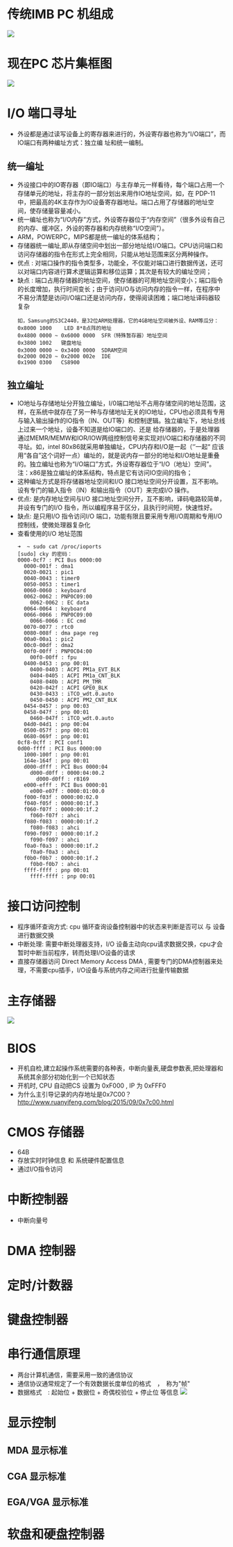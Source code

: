 # 传统IMB PC 机组成
![](img/162551325.jpg)

# 现在PC 芯片集框图
![](img/162643681.jpg)

# I/O 端口寻址
- 外设都是通过读写设备上的寄存器来进行的，外设寄存器也称为“I/O端口”，而IO端口有两种编址方式：独立编 址和统一编制。
## 统一编址
- 外设接口中的IO寄存器（即IO端口）与主存单元一样看待，每个端口占用一个存储单元的地址，将主存的一部分划出来用作IO地址空间，如，在 PDP-11中，把最高的4K主存作为IO设备寄存器地址。端口占用了存储器的地址空间，使存储量容量减小。
- 统一编址也称为“I/O内存”方式，外设寄存器位于“内存空间”（很多外设有自己的内存、缓冲区，外设的寄存器和内存统称“I/O空间”）。
- ARM，POWERPC，MIPS都是统一编址的体系结构；
- 存储器统一编址,即从存储空间中划出一部分地址给I/O端口。CPU访问端口和访问存储器的指令在形式上完全相同，只能从地址范围来区分两种操作。
- 优点 : 对端口操作的指令类型多，功能全，不仅能对端口进行数据传送，还可以对端口内容进行算术逻辑运算和移位运算；其次是有较大的编址空间；
- 缺点 : 端口占用存储器的地址空间，使存储器的可用地址空间变小；端口指令的长度增加，执行时间变长；由于访问I/O与访问内存的指令一样，在程序中不易分清楚是访问I/O端口还是访问内存，使得阅读困难；端口地址译码器较复杂
    ```
    如，Samsung的S3C2440，是32位ARM处理器，它的4GB地址空间被外设、RAM等瓜分：
    0x8000 1000    LED 8*8点阵的地址
    0x4800 0000 ~ 0x6000 0000  SFR（特殊暂存器）地址空间
    0x3800 1002   键盘地址
    0x3000 0000 ~ 0x3400 0000  SDRAM空间
    0x2000 0020 ~ 0x2000 002e  IDE
    0x1900 0300   CS8900
    ```

## 独立编址
- IO地址与存储地址分开独立编址，I/0端口地址不占用存储空间的地址范围，这样，在系统中就存在了另一种与存储地址无关的IO地址，CPU也必须具有专用与输入输出操作的IO指令（IN、OUT等）和控制逻辑。独立编址下，地址总线上过来一个地址，设备不知道是给IO端口的、还是 给存储器的，于是处理器通过MEMR/MEMW和IOR/IOW两组控制信号来实现对I/O端口和存储器的不同寻址。如，intel 80x86就采用单独编址，CPU内存和I/O是一起（‘’一起“ 应该用“各自”这个词好一点）编址的，就是说内存一部分的地址和I/O地址是重叠的。独立编址也称为“I/O端口”方式，外设寄存器位于“I/O（地址）空间”。注：x86是独立编址的体系结构，特点是它有访问IO空间的指令；
- 这种编址方式是将存储器地址空间和I/O 接口地址空间分开设置，互不影响。设有专门的输入指令（IN）和输出指令（OUT）来完成I/O 操作。
- 优点: 是内存地址空间与I/O 接口地址空间分开，互不影响，译码电路较简单，并设有专门的I/O 指令，所以编程序易于区分，且执行时间短，快速性好。
- 缺点: 是只用I/O 指令访问I/O 端口，功能有限且要采用专用I/O周期和专用I/O 控制线，使微处理器复杂化
- 查看使用的I/O 地址范围
    ```
    ➜  ~ sudo cat /proc/ioports
    [sudo] cky 的密码：
    0000-0cf7 : PCI Bus 0000:00
      0000-001f : dma1
      0020-0021 : pic1
      0040-0043 : timer0
      0050-0053 : timer1
      0060-0060 : keyboard
      0062-0062 : PNP0C09:00
        0062-0062 : EC data
      0064-0064 : keyboard
      0066-0066 : PNP0C09:00
        0066-0066 : EC cmd
      0070-0077 : rtc0
      0080-008f : dma page reg
      00a0-00a1 : pic2
      00c0-00df : dma2
      00f0-00ff : PNP0C04:00
        00f0-00ff : fpu
      0400-0453 : pnp 00:01
        0400-0403 : ACPI PM1a_EVT_BLK
        0404-0405 : ACPI PM1a_CNT_BLK
        0408-040b : ACPI PM_TMR
        0420-042f : ACPI GPE0_BLK
        0430-0433 : iTCO_wdt.0.auto
        0450-0450 : ACPI PM2_CNT_BLK
      0454-0457 : pnp 00:03
      0458-047f : pnp 00:01
        0460-047f : iTCO_wdt.0.auto
      04d0-04d1 : pnp 00:04
      0500-057f : pnp 00:01
      0680-069f : pnp 00:01
    0cf8-0cff : PCI conf1
    0d00-ffff : PCI Bus 0000:00
      1000-100f : pnp 00:01
      164e-164f : pnp 00:01
      d000-dfff : PCI Bus 0000:04
        d000-d0ff : 0000:04:00.2
          d000-d0ff : r8169
      e000-efff : PCI Bus 0000:01
        e000-e07f : 0000:01:00.0
      f000-f03f : 0000:00:02.0
      f040-f05f : 0000:00:1f.3
      f060-f07f : 0000:00:1f.2
        f060-f07f : ahci
      f080-f083 : 0000:00:1f.2
        f080-f083 : ahci
      f090-f097 : 0000:00:1f.2
        f090-f097 : ahci
      f0a0-f0a3 : 0000:00:1f.2
        f0a0-f0a3 : ahci
      f0b0-f0b7 : 0000:00:1f.2
        f0b0-f0b7 : ahci
      ffff-ffff : pnp 00:01
        ffff-ffff : pnp 00:01
    ```

# 接口访问控制
- 程序循环查询方式: cpu 循环查询设备控制器中的状态来判断是否可以 与 设备进行数据交换
- 中断处理: 需要中断处理器支持，I/O 设备主动向cpu请求数据交换，cpu才会暂时中断当前程序，转而处理I/O设备的请求
- 直接存储器访问 Direct Memory Access DMA , 需要专门的DMA控制器来处理，不需要cpu插手，I/O设备与系统内存之间进行批量传输数据

# 主存储器
![](img/2017-05-31-23-55-47.png)

# BIOS
- 开机自检,建立起操作系统需要的各种表，中断向量表,硬盘参数表,把处理器和系统其余部分初始化到一个已知状态
- 开机时, CPU 自动把CS 设置为 0xF000 , IP 为 0xFFF0
- 为什么主引导记录的内存地址是0x7C00？ http://www.ruanyifeng.com/blog/2015/09/0x7c00.html

# CMOS 存储器
- 64B
- 存放实时时钟信息 和 系统硬件配置信息
- 通过I/O指令访问

# 中断控制器
- 中断向量号

# DMA 控制器

# 定时/计数器

# 键盘控制器

# 串行通信原理
- 两台计算机通信，需要采用一致的通信协议
- 通信协议通常规定了一个有效数据长度单位的格式　，　称为"帧"
- 数据格式　: 起始位 + 数据位 + 奇偶校验位 + 停止位 等信息
![](img/50da81cb39dbb6fd0dafa81f0d24ab18972b3716.jpg)

# 显示控制
## MDA 显示标准
## CGA 显示标准
## EGA/VGA 显示标准

# 软盘和硬盘控制器
